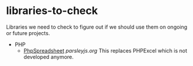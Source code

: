 # libraries-to-check
Libraries we need to check to figure out if we should use them on ongoing or future projects.

* PHP
  * [PhpSpreadsheet](https://github.com/PHPOffice/PhpSpreadsheet) *parsleyjs.org*
This replaces PHPExcel which is not developed anymore. 
